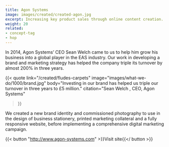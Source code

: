 ```yaml
---
title: Agon Systems
image: images/created/created-agon.jpg
excerpt: Increasing key product sales through online content creation.
weight: 20
related:
- concept-tag
- hop
---
```


In 2014, Agon Systems’ CEO Sean Welch came to us to help him grow his business into a global player in the EAS industry. Our work in developing a brand and marketing strategy has helped the company triple its turnover by almost 200% in three years.

{{< quote
	link="/created/fludes-carpets"
	image="images/what-we-do/1000/brand.jpg"
	body="Investing in our brand has helped us triple our turnover in three years to £5 million."
	citation="Sean Welch , CEO, Agon Systems"
>}}

We created a new brand identity and commissioned photography to use in the design of business stationery, printed marketing collateral and a fully responsive website, before implementing a comprehensive digital marketing campaign.

{{< button "http://www.agon-systems.com" >}}Visit site{{</ button >}}
